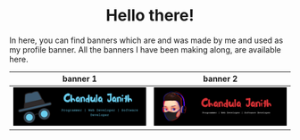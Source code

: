 <h1 align="center">Hello there!</h1>

In here, you can find banners which are and was made by me and used as my profile banner. All the banners I have been making along, are available here.

|banner 1|banner 2|
|-|-|
|![](https://github.com/RedEdge967/RedEdge967/blob/main/banners/Banner%201.png)|![](https://github.com/RedEdge967/RedEdge967/blob/main/banners/Banner%202.png)|
